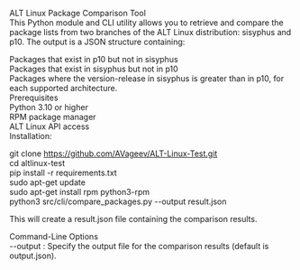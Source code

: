 ALT Linux Package Comparison Tool  
This Python module and CLI utility allows you to retrieve and compare the package lists from two branches of the ALT Linux distribution: sisyphus and p10.   The output is a JSON structure containing:  

Packages that exist in p10 but not in sisyphus  
Packages that exist in sisyphus but not in p10  
Packages where the version-release in sisyphus is greater than in p10, for each supported architecture.  
Prerequisites  
Python 3.10 or higher  
RPM package manager  
ALT Linux API access  
Installation:  

git clone https://github.com/AVageev/ALT-Linux-Test.git  
cd altlinux-test  
pip install -r requirements.txt  
sudo apt-get update  
sudo apt-get install rpm python3-rpm  
python3 src/cli/compare_packages.py --output result.json  

This will create a result.json file containing the comparison results.  

Command-Line Options  
--output <file>: Specify the output file for the comparison results (default is output.json).  